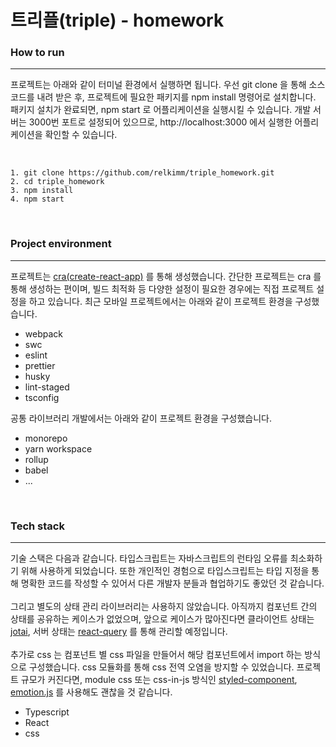 # 트리플(triple) - homework

### How to run

---

프로젝트는 아래와 같이 터미널 환경에서 실행하면 됩니다. 우선 git clone 을 통해 소스 코드를 내려 받은 후, 프로젝트에 필요한 패키지를 npm install 명령어로 설치합니다. 패키지 설치가 완료되면, npm start 로 어플리케이션을 실행시킬 수 있습니다. 개발 서버는 3000번 포트로 설정되어 있으므로, http://localhost:3000 에서 실행한 어플리케이션을 확인할 수 있습니다.

<br>

    1. git clone https://github.com/relkimm/triple_homework.git
    2. cd triple_homework
    3. npm install
    4. npm start

<br>

### Project environment

---

프로젝트는 [cra(create-react-app)](https://create-react-app.dev/) 를 통해 생성했습니다. 간단한 프로젝트는 cra 를 통해 생성하는 편이며, 빌드 최적화 등 다양한 설정이 필요한 경우에는 직접 프로젝트 설정을 하고 있습니다. 최근 모바일 프로젝트에서는 아래와 같이 프로젝트 환경을 구성했습니다.

- webpack
- swc
- eslint
- prettier
- husky
- lint-staged
- tsconfig

공통 라이브러리 개발에서는 아래와 같이 프로젝트 환경을 구성했습니다.

- monorepo
- yarn workspace
- rollup
- babel
- ...

<br>

### Tech stack

---

기술 스택은 다음과 같습니다. 타입스크립트는 자바스크립트의 런타임 오류를 최소화하기 위해 사용하게 되었습니다. 또한 개인적인 경험으로 타입스크립트는 타입 지정을 통해 명확한 코드를 작성할 수 있어서 다른 개발자 분들과 협업하기도 좋았던 것 같습니다.
<br>
<br>
그리고 별도의 상태 관리 라이브러리는 사용하지 않았습니다. 아직까지 컴포넌트 간의 상태를 공유하는 케이스가 없었으며, 앞으로 케이스가 많아진다면 클라이언트 상태는 [jotai](https://jotai.org/), 서버 상태는 [react-query](https://tanstack.com/query/v4) 를 통해 관리할 예정입니다.
<br>
<br>
추가로 css 는 컴포넌트 별 css 파일을 만들어서 해당 컴포넌트에서 import 하는 방식으로 구성했습니다. css 모듈화를 통해 css 전역 오염을 방지할 수 있었습니다. 프로젝트 규모가 커진다면, module css 또는 css-in-js 방식인 [styled-component](https://styled-components.com/), [emotion.js](https://emotion.sh/docs/introduction) 를 사용해도 괜찮을 것 같습니다.
<br>

- Typescript
- React
- css

<br>
